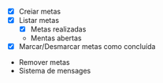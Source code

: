 - [x] Creiar metas
- [x] Listar metas
  -[x] Metas realizadas
  - Mentas abertas
- [x] Marcar/Desmarcar metas como concluída
- Remover metas
- Sistema de mensages